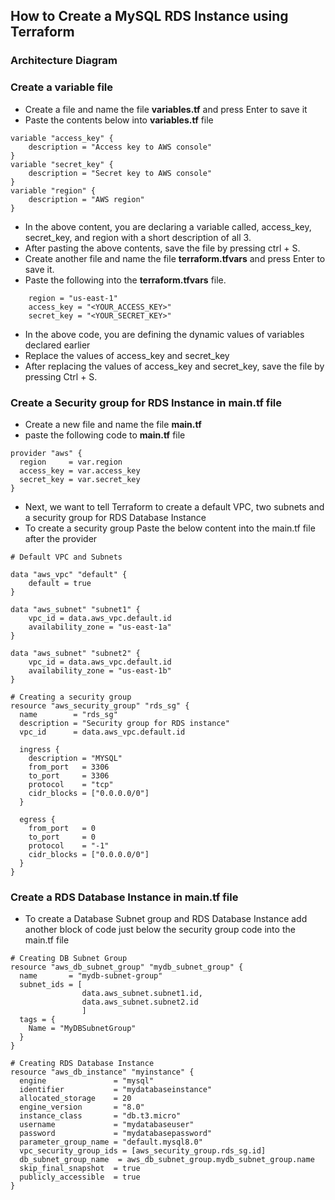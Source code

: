 ## How to Create a MySQL RDS Instance using Terraform
### Architecture Diagram
### Create a variable file
- Create a file and name the file **variables.tf** and press Enter to save it
- Paste the contents below into **variables.tf** file
```
variable "access_key" {
    description = "Access key to AWS console"
}
variable "secret_key" {
    description = "Secret key to AWS console"
}
variable "region" {
    description = "AWS region"
}
```
- In the above content, you are declaring a variable called, access_key, secret_key, and region with a short description of all 3.
- After pasting the above contents, save the file by pressing ctrl + S.
- Create another file and name the file **terraform.tfvars** and press Enter to save it.
- Paste the following into the **terraform.tfvars** file.
```
    region = "us-east-1"
    access_key = "<YOUR_ACCESS_KEY>"        
    secret_key = "<YOUR_SECRET_KEY>"
```
- In the above code, you are defining the dynamic values of variables declared earlier
- Replace the values of access_key and secret_key
- After replacing the values of access_key and secret_key, save the file by pressing Ctrl + S.
### Create a Security group for RDS Instance in main.tf file
- Create a new file and name the file **main.tf**
- paste the following code to **main.tf** file
```
provider "aws" {
  region     = var.region
  access_key = var.access_key
  secret_key = var.secret_key
}
```
- Next, we want to tell Terraform to create a default VPC, two subnets and a security group for RDS Database Instance
- To create a security group Paste the below content into the main.tf file after the provider
```
# Default VPC and Subnets 

data "aws_vpc" "default" {
    default = true
}

data "aws_subnet" "subnet1" {
    vpc_id = data.aws_vpc.default.id
    availability_zone = "us-east-1a"
}

data "aws_subnet" "subnet2" {
    vpc_id = data.aws_vpc.default.id
    availability_zone = "us-east-1b"
}
 
# Creating a security group
resource "aws_security_group" "rds_sg" {
  name        = "rds_sg"
  description = "Security group for RDS instance"
  vpc_id      = data.aws_vpc.default.id
 
  ingress {
    description = "MYSQL"
    from_port   = 3306
    to_port     = 3306
    protocol    = "tcp"
    cidr_blocks = ["0.0.0.0/0"]
  }
 
  egress {
    from_port   = 0
    to_port     = 0
    protocol    = "-1"
    cidr_blocks = ["0.0.0.0/0"]
  }
}
```
### Create a RDS Database Instance in main.tf file
- To create a Database Subnet group and RDS Database Instance add another block of code just below the security group code into the main.tf file
```
# Creating DB Subnet Group
resource "aws_db_subnet_group" "mydb_subnet_group" {
  name       = "mydb-subnet-group"
  subnet_ids = [
                data.aws_subnet.subnet1.id,
                data.aws_subnet.subnet2.id
                ]
  tags = {
    Name = "MyDBSubnetGroup"
  }
}

# Creating RDS Database Instance
resource "aws_db_instance" "myinstance" {
  engine               = "mysql"
  identifier           = "mydatabaseinstance"
  allocated_storage    = 20
  engine_version       = "8.0"
  instance_class       = "db.t3.micro"
  username             = "mydatabaseuser"
  password             = "mydatabasepassword"
  parameter_group_name = "default.mysql8.0"
  vpc_security_group_ids = [aws_security_group.rds_sg.id]
  db_subnet_group_name  = aws_db_subnet_group.mydb_subnet_group.name
  skip_final_snapshot  = true
  publicly_accessible  = true
}
```
